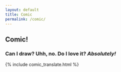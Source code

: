 ```yaml
---
layout: default
title: Comic
permalink: /comic/
---
```


## Comic!

### Can I draw? Uhh, no. Do I love it? <i>Absolutely!</i>

{% include comic_translate.html %}